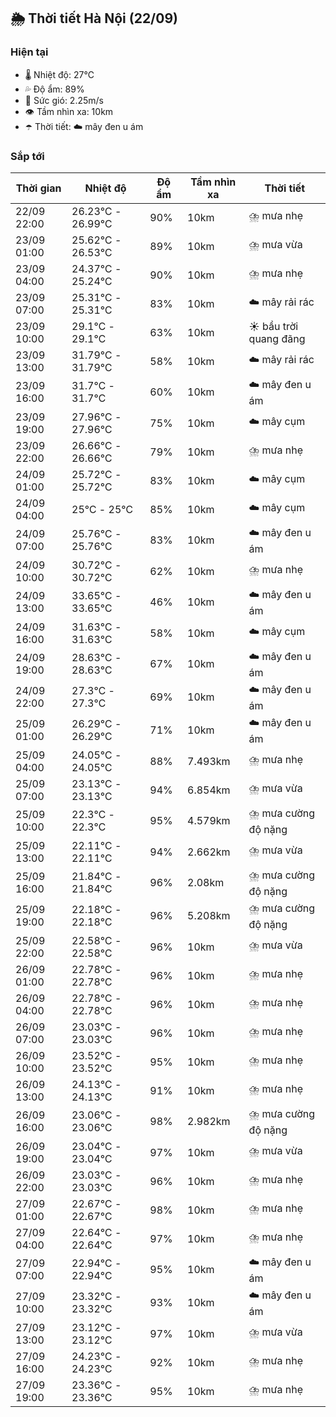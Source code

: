 ## 🌦️ Thời tiết Hà Nội (22/09)

### Hiện tại

- 🌡️ Nhiệt độ: 27℃
- 💦 Độ ẩm: 89%
- 💨 Sức gió: 2.25m/s
- 👁️ Tầm nhìn xa: 10km
- ☂️ Thời tiết: ☁️ mây đen u ám

### Sắp tới

| Thời gian | Nhiệt độ | Độ ẩm | Tầm nhìn xa | Thời tiết |
| --- | --- | --- | --- | --- |
| 22/09 22:00 | 26.23℃ - 26.99℃ | 90% | 10km | ⛈️ mưa nhẹ |
| 23/09 01:00 | 25.62℃ - 26.53℃ | 89% | 10km | ⛈️ mưa vừa |
| 23/09 04:00 | 24.37℃ - 25.24℃ | 90% | 10km | ⛈️ mưa nhẹ |
| 23/09 07:00 | 25.31℃ - 25.31℃ | 83% | 10km | ☁️ mây rải rác |
| 23/09 10:00 | 29.1℃ - 29.1℃ | 63% | 10km | ☀️ bầu trời quang đãng |
| 23/09 13:00 | 31.79℃ - 31.79℃ | 58% | 10km | ☁️ mây rải rác |
| 23/09 16:00 | 31.7℃ - 31.7℃ | 60% | 10km | ☁️ mây đen u ám |
| 23/09 19:00 | 27.96℃ - 27.96℃ | 75% | 10km | ☁️ mây cụm |
| 23/09 22:00 | 26.66℃ - 26.66℃ | 79% | 10km | ⛈️ mưa nhẹ |
| 24/09 01:00 | 25.72℃ - 25.72℃ | 83% | 10km | ☁️ mây cụm |
| 24/09 04:00 | 25℃ - 25℃ | 85% | 10km | ☁️ mây cụm |
| 24/09 07:00 | 25.76℃ - 25.76℃ | 83% | 10km | ☁️ mây đen u ám |
| 24/09 10:00 | 30.72℃ - 30.72℃ | 62% | 10km | ⛈️ mưa nhẹ |
| 24/09 13:00 | 33.65℃ - 33.65℃ | 46% | 10km | ☁️ mây đen u ám |
| 24/09 16:00 | 31.63℃ - 31.63℃ | 58% | 10km | ☁️ mây cụm |
| 24/09 19:00 | 28.63℃ - 28.63℃ | 67% | 10km | ☁️ mây đen u ám |
| 24/09 22:00 | 27.3℃ - 27.3℃ | 69% | 10km | ☁️ mây đen u ám |
| 25/09 01:00 | 26.29℃ - 26.29℃ | 71% | 10km | ☁️ mây đen u ám |
| 25/09 04:00 | 24.05℃ - 24.05℃ | 88% | 7.493km | ⛈️ mưa nhẹ |
| 25/09 07:00 | 23.13℃ - 23.13℃ | 94% | 6.854km | ⛈️ mưa vừa |
| 25/09 10:00 | 22.3℃ - 22.3℃ | 95% | 4.579km | ⛈️ mưa cường độ nặng |
| 25/09 13:00 | 22.11℃ - 22.11℃ | 94% | 2.662km | ⛈️ mưa vừa |
| 25/09 16:00 | 21.84℃ - 21.84℃ | 96% | 2.08km | ⛈️ mưa cường độ nặng |
| 25/09 19:00 | 22.18℃ - 22.18℃ | 96% | 5.208km | ⛈️ mưa cường độ nặng |
| 25/09 22:00 | 22.58℃ - 22.58℃ | 96% | 10km | ⛈️ mưa vừa |
| 26/09 01:00 | 22.78℃ - 22.78℃ | 96% | 10km | ⛈️ mưa nhẹ |
| 26/09 04:00 | 22.78℃ - 22.78℃ | 96% | 10km | ⛈️ mưa nhẹ |
| 26/09 07:00 | 23.03℃ - 23.03℃ | 96% | 10km | ⛈️ mưa nhẹ |
| 26/09 10:00 | 23.52℃ - 23.52℃ | 95% | 10km | ⛈️ mưa nhẹ |
| 26/09 13:00 | 24.13℃ - 24.13℃ | 91% | 10km | ⛈️ mưa nhẹ |
| 26/09 16:00 | 23.06℃ - 23.06℃ | 98% | 2.982km | ⛈️ mưa cường độ nặng |
| 26/09 19:00 | 23.04℃ - 23.04℃ | 97% | 10km | ⛈️ mưa vừa |
| 26/09 22:00 | 23.03℃ - 23.03℃ | 96% | 10km | ⛈️ mưa nhẹ |
| 27/09 01:00 | 22.67℃ - 22.67℃ | 98% | 10km | ⛈️ mưa nhẹ |
| 27/09 04:00 | 22.64℃ - 22.64℃ | 97% | 10km | ⛈️ mưa nhẹ |
| 27/09 07:00 | 22.94℃ - 22.94℃ | 95% | 10km | ☁️ mây đen u ám |
| 27/09 10:00 | 23.32℃ - 23.32℃ | 93% | 10km | ☁️ mây đen u ám |
| 27/09 13:00 | 23.12℃ - 23.12℃ | 97% | 10km | ⛈️ mưa vừa |
| 27/09 16:00 | 24.23℃ - 24.23℃ | 92% | 10km | ⛈️ mưa nhẹ |
| 27/09 19:00 | 23.36℃ - 23.36℃ | 95% | 10km | ⛈️ mưa nhẹ |
